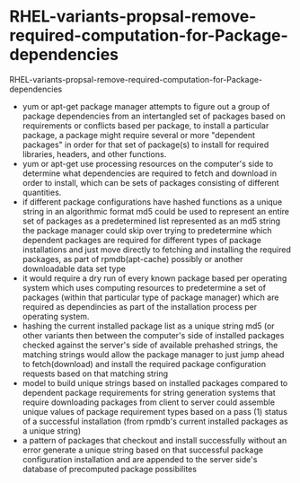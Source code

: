 # RHEL-variants-propsal-remove-required-computation-for-Package-dependencies
RHEL-variants-propsal-remove-required-computation-for-Package-dependencies

* yum or apt-get package manager attempts to figure out a group of package dependencies from an intertangled 
set of packages based on requirements or conflicts based per package, to install a particular package, a package 
might require several or more "dependent packages" in order for that set of package(s) to install for required 
libraries, headers, and other functions.
* yum or apt-get use processing resources on the computer's side to determine what dependencies are 
required to fetch and download in order to install, which can be sets of packages consisting of different quantities. 
* if different package configurations have hashed functions as a unique string in an algorithmic format md5 could be used to represent an entire set of packages as a predetermined list represented as an md5 string
the package manager could skip over trying to predetermine which dependent packages are required for different
types of package installations and just move directly to fetching and installing the required packages, 
as part of rpmdb(apt-cache) possibly or another downloadable data set type
* it would require a dry run of every known package based per operating system which uses computing resources to predetermine a set of packages (within that particular type of package manager) which are required as dependincies 
as part of the installation process per operating system.
* hashing the current installed package list as a unique string md5 (or other variants then between the computer's side of installed packages checked against the server's side of available prehashed strings, the matching strings would allow the package manager to just jump ahead to fetch(download) and install the required package configuration requests based on that matching string
* model to build unique strings based on installed packages compared to dependent package requirements for string generation systems that require downloading packages from client to server could assemble unique values of package requirement types
based on a pass (1) status of a successful installation (from rpmdb's current installed packages as a unique string)
* a pattern of packages that checkout and install successfully without an error generate a unique string based on that successful package configuration installation and are appended to the server side's database of precomputed package possibilites
